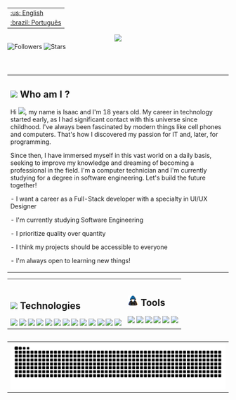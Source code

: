 <table align="right">
 	<tr>
		<td>
			<a href="https://github.com/DevSaLLein/DevSaLLein/blob/main/README.md">:us: English</a>
		</td>
	</tr>
 	<tr>
		<td>
			<a href="https://github.com/DevSaLLein/DevSaLLein/blob/main/README-BR.md">:brazil: Português</a>
		</td>
	</tr>
</table>
<h2></h2>
<header> 
	<div align="center">
		<img src="https://readme-typing-svg.herokuapp.com/?color=ff1659&size=35&center=true&vCenter=true&width=1000&lines=HELLO,+Dev_;Be+Welcome!+:%29_" />
	</div>
	<section align='left'>
		<img src="https://komarev.com/ghpvc/?username=devsallein&label=Profile%20views&color=ff33ff&style=flat" alt="Followers" />
		<img src="https://img.shields.io/github/stars/DevSaLLein?affiliations=OWNER%2CCOLLABORATOR&color=ff33ff&style=flat" alt="Stars"/>
	</section>	 
</header>
<main>
	<table>
		<tr> 
			<td>
				<h2><img src="https://emojis.slackmojis.com/emojis/images/1531849430/4246/blob-sunglasses.gif?1531849430" width="24px"/>  Who am I ? </h2>
				<p>
					
Hi <img src="https://raw.githubusercontent.com/kaueMarques/kaueMarques/master/hi.gif" height="20px">, my name is Isaac and I'm 18 years old. My career in technology started early, as I had significant contact with this universe since childhood. I've always been fascinated by modern things like cell phones and computers. That's how I discovered my passion for IT and, later, for programming.

Since then, I have immersed myself in this vast world on a daily basis, seeking to improve my knowledge and dreaming of becoming a professional in the field. I'm a computer technician and I'm currently studying for a degree in software engineering. Let's build the future together!
				</p>
				<p>- I want a career as a Full-Stack developer with a specialty in UI/UX Designer </p>
				<p>- I'm currently studying Software Engineering </p>
    				<p>- I prioritize quality over quantity </p>
    				<p>- I think my projects should be accessible to everyone </p>
				<p>- I'm always open to learning new things!</p>
			</td>
		</tr>
	</table>
 	<table>
  	<tr>
			<td>	
				<h2><img src="https://media2.giphy.com/media/QssGEmpkyEOhBCb7e1/giphy.gif?cid=ecf05e47a0n3gi1bfqntqmob8g9aid1oyj2wr3ds3mg700bl&rid=giphy.gif" width ="20px"> Technologies</h2>
				<img src="https://img.shields.io/badge/-HTML-red?style=for-the-badge&logo=HTML5&logoColor=white"/>
				<img src="https://img.shields.io/badge/-CSS-blue?style=for-the-badge&logo=CSS3&logoColor=white"/>
				<img src="https://img.shields.io/badge/-JavaScript-yellow?style=for-the-badge&logo=JavaScript&logoColor=white"/>
				<img src="https://img.shields.io/badge/-PHP-474A8A?style=for-the-badge&logo=PHP&&logoColor=white"/>
				<img src="https://img.shields.io/badge/react-blue.svg?style=for-the-badge&logo=react&logoColor=white"/>
				<img src="https://img.shields.io/badge/-mysql-orange?style=for-the-badge&logo=mysql&logoColor=white"/>
				<img src="https://img.shields.io/badge/Node.js-green?style=for-the-badge&logo=node.js&logoColor=white" />
				<img src="https://img.shields.io/badge/TypeScript-blue?style=for-the-badge&logo=typescript&logoColor=white" />
				<img src="https://img.shields.io/badge/Next.JS-black?style=for-the-badge&logo=next.js&logoColor=white" />
				<img src="https://img.shields.io/badge/Postgresql-blue?style=for-the-badge&logo=postgresql&logoColor=white" />
				<img src="https://img.shields.io/badge/spring-green?style=for-the-badge&logo=spring&logoColor=white" />
    				<img src="https://img.shields.io/badge/tailwind-blue.svg?style=for-the-badge&logo=tailwindcss&logoColor=white"/>
				<img src="https://img.shields.io/badge/.NET-purple?style=for-the-badge&logo=dotnet&logoColor=white"/>
			</td>
   			<td>
   				<h2>
       					<img src = "https://github.com/0xAbdulKhalid/0xAbdulKhalid/raw/main/assets/mdImages/about_me.gif" width=24px> Tools
	    			</h2>
				<img src="https://img.shields.io/badge/Canva-blue?style=for-the-badge&logo=canva&logoColor=white">
				<img src="https://img.shields.io/badge/-GitHub-black?style=for-the-badge&logo=github&logoColor=white"/>
				<img src="https://img.shields.io/badge/-Git-red?style=for-the-badge&logo=git&&logoColor=white"/>
    				<img src="https://img.shields.io/badge/figma-blue?style=for-the-badge&logo=figma&logoColor=white"/>
    				<img src="https://img.shields.io/badge/-postman-red?style=for-the-badge&logo=postman&&logoColor=white"/>
				<img src="https://img.shields.io/badge/-swagger-green?style=for-the-badge&logo=swagger&&logoColor=white"/>
      			</td>
		</tr>
  	<table/>
	<div name='Cobrinha'>
		<table align='center'>
  			<tr>
                              <td>
                                   <img src="https://github.com/DevSaLLein/DevSaLLein/blob/output/github-contribution-grid-snake-dark.svg" width="100%" >
                              </td>
                        </tr>
		</table>
	</div>
</main>	

 <!--

ondas
<footer>
	<img width='100%' src="https://capsule-render.vercel.app/api?type=waving&height=90&color=gradient&reversal=false&section=footer&textBg=false&fontAlign=0&fontAlignY=0&descAlign=0&descAlignY=0"/>
</footer>


	template
 <p align="center">
  <a href="#-tecnologias">Tecnologias</a>&nbsp;&nbsp;&nbsp;|&nbsp;&nbsp;&nbsp;
  <a href="#-projeto">Projeto</a>&nbsp;&nbsp;&nbsp;|&nbsp;&nbsp;&nbsp;
  <a href="#-layout">Layout</a>&nbsp;&nbsp;&nbsp;|&nbsp;&nbsp;&nbsp;
  <a href="#memo-licença">Licença</a>
</p>

	<blockquote>

 	README - Concluido

  	<img src="https://img.shields.io/badge/%20STATUS%20-%20CONCLU%C3%8DDO%20%20%20%20-44CC1?style=flat-square"/>

<img src="https://raw.githubusercontent.com/Tarikul-Islam-Anik/Animated-Fluent-Emojis/master/Emojis/People%20with%20professions/Man%20Technologist%20Light%20Skin%20Tone.png" alt="Man Technologist Light Skin Tone" width="25" height="25" />

 		GRAFICOS 
		<img height="200px" src="https://github-readme-stats.vercel.app/api/top-langs/?username=DevSaLLein&layout=compact&hide_border=true&theme=dracula"/>  
  			<img height="200px" src="https://github-readme-streak-stats.herokuapp.com/?user=DevSaLLein&layout=compact&hide_border=true&&theme=dracula"/>
		<img height="100%" src="https://github-readme-stats.vercel.app/api?username=DevSaLLein&layout=compact&hide_border=true&hide_title=true&theme=dracula"/> 

-->
